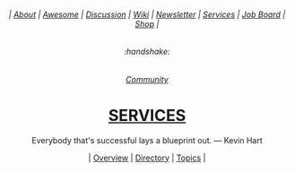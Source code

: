 <div align="center">

  <h6> | <a href="https://github.com/MathClimb/.github">About</a> | <a href="https://github.com/MathClimb/awesome">Awesome</a> | <a href="https://github.com/orgs/MathClimb/discussions">Discussion</a> | <a href="https://github.com/MathClimb/community/wiki">Wiki</a> | <a href="https://github.com/MathClimb/newsletter">Newsletter</a> | <a href="https://github.com/MathClimb/services">Services</a> | <a href="https://github.com/MathClimb/jobs">Job Board</a> | <a href="https://github.com/MathClimb/shop">Shop</a> |</h6>
  <h6>:handshake:</h6>
  <h6><a href="https://github.com/MathClimb/community">Community</a></h6>
  <h1><b><a href="ABOUT.md">SERVICES</a></b></h1>
  <p>Everybody that's successful lays a blueprint out. — Kevin Hart</p>
  | <a href="https://github.com/MathClimb/services/issues/1">Overview</a> | <a href="https://github.com/MathClimb/services/issues/2">Directory</a> | <a href="https://github.com/MathClimb/services/issues/3">Topics</a> |
</div>
